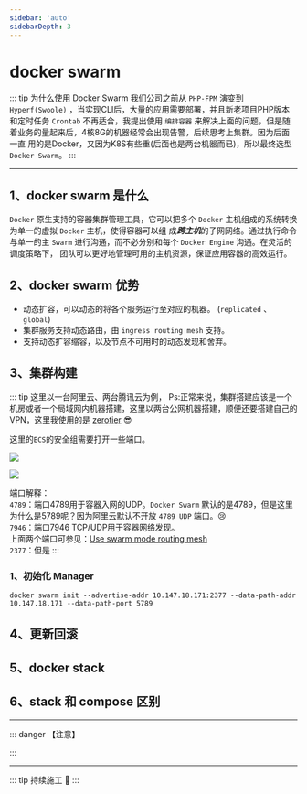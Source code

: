 ```yaml
---
sidebar: 'auto'
sidebarDepth: 3
---
```


# docker swarm

::: tip 为什么使用 Docker Swarm
我们公司之前从 `PHP-FPM` 演变到 `Hyperf(Swoole)` ，当实现CLI后，大量的应用需要部署，并且新老项目PHP版本和定时任务 `Crontab`
不再适合，我提出使用 `编排容器` 来解决上面的问题，但是随着业务的量起来后，4核8G的机器经常会出现告警，后续思考上集群。因为后面一直
用的是Docker，又因为K8S有些重(后面也是两台机器而已)，所以最终选型 `Docker Swarm`。
:::

---

## 1、docker swarm 是什么

`Docker` 原生支持的容器集群管理工具，它可以把多个 `Docker` 主机组成的系统转换为单一的虚拟 `Docker` 主机，使得容器可以组
成***跨主机***的子网网络。通过执行命令与单一的主 `Swarm` 进行沟通，而不必分别和每个 `Docker Engine` 沟通。在灵活的调度策略下，
团队可以更好地管理可用的主机资源，保证应用容器的高效运行。

## 2、docker swarm 优势

- 动态扩容，可以动态的将各个服务运行至对应的机器。 (`replicated` 、 `global`)
- 集群服务支持动态路由，由 `ingress routing mesh` 支持。
- 支持动态扩容缩容，以及节点不可用时的动态发现和舍弃。

## 3、集群构建

::: tip
这里以一台阿里云、两台腾讯云为例，
Ps:正常来说，集群搭建应该是一个机房或者一个局域网内机器搭建，这里以两台公网机器搭建，顺便还要搭建自己的VPN，这里我使用的是 [zerotier](https://my.zerotier.com/network/e5cd7a9e1c096a33)
:sunglasses:

这里的`ECS`的安全组需要打开一些端口。

![](http://img.tzf-foryou.com/img/20220405225239.png)

![](http://img.tzf-foryou.com/img/20220405225409.png)

端口解释：\
`4789`：端口4789用于容器入网的UDP。`Docker Swarm` 默认的是4789，但是这里为什么是5789呢？因为阿里云默认不开放 `4789 UDP` 端口。:cry:\
`7946`：端口7946 TCP/UDP用于容器网络发现。\
上面两个端口可参见：[Use swarm mode routing mesh](https://docs.docker.com/engine/swarm/ingress/)\
`2377`：但是
:::

### 1、初始化 Manager

```shell
docker swarm init --advertise-addr 10.147.18.171:2377 --data-path-addr 10.147.18.171 --data-path-port 5789
```

## 4、更新回滚

## 5、docker stack

## 6、stack 和 compose 区别


---

::: danger 【注意】

:::


---

::: tip
持续施工 :construction:
:::